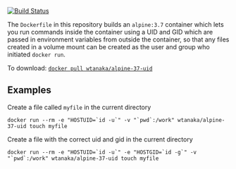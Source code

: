 [![Build
Status](https://travis-ci.org/wtanaka/docker-alpine-37-uid.svg?branch=master)](https://travis-ci.org/wtanaka/docker-alpine-37-uid)

The `Dockerfile` in this repository builds an `alpine:3.7` container
which lets you run commands inside the container using a UID and GID
which are passed in environment variables from outside the container,
so that any files created in a volume mount can be created as the user
and group who initiated `docker run`.

To download: [`docker pull wtanaka/alpine-37-uid`](https://hub.docker.com/r/wtanaka/alpine-37-uid/)

Examples
--------

Create a file called `myfile` in the current directory

```docker run --rm -e "HOSTUID=`id -u`" -v "`pwd`:/work" wtanaka/alpine-37-uid touch myfile```

Create a file with the correct uid and gid in the current directory

```docker run --rm -e "HOSTUID=`id -u`" -e "HOSTGID=`id -g`" -v "`pwd`:/work" wtanaka/alpine-37-uid touch myfile```
